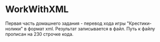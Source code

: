 # WorkWithXML
Первая часть домашнего задания - перевод хода игры "Крестики-нолики" в формат xml. Результат записывается в файл. Путь к файлу прописан на 230 строчке кода. 
